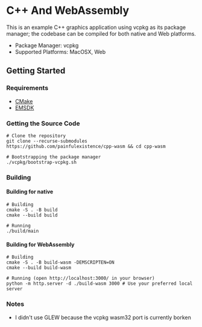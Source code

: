# C++ And WebAssembly
This is an example C++ graphics application using vcpkg as its package manager; the codebase can be compiled for both native and Web platforms.
- Package Manager: vcpkg
- Supported Platforms: MacOSX, Web

## Getting Started

### Requirements
- [CMake](https://cmake.org/download/)
- [EMSDK](https://emscripten.org/docs/getting_started/downloads.html)

### Getting the Source Code
```Shell
# Clone the repository
git clone --recurse-submodules https://github.com/painfulexistence/cpp-wasm && cd cpp-wasm

# Bootstrapping the package manager
./vcpkg/bootstrap-vcpkg.sh
```

### Building
#### Building for native
```Shell
# Building
cmake -S . -B build
cmake --build build

# Running
./build/main
```
#### Building for WebAssembly
```Shell
# Building
cmake -S . -B build-wasm -DEMSCRIPTEN=ON
cmake --build build-wasm

# Running (open http://localhost:3000/ in your browser)
python -m http.server -d ./build-wasm 3000 # Use your preferred local server
```

### Notes
- I didn't use GLEW because the vcpkg wasm32 port is currently borken